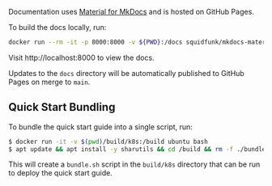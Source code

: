 Documentation uses [Material for MkDocs](https://squidfunk.github.io/mkdocs-material/) and is hosted on GitHub Pages.

To build the docs locally, run:

```bash
docker run --rm -it -p 8000:8000 -v ${PWD}:/docs squidfunk/mkdocs-material
```

Visit http://localhost:8000 to view the docs.

Updates to the `docs` directory will be automatically published to GitHub Pages on merge to `main`.


## Quick Start Bundling

To bundle the quick start guide into a single script, run:

```bash
$ docker run -it -v $(pwd)/build/k8s:/build ubuntu bash 
$ apt update && apt install -y sharutils && cd /build && rm -f ./bundle.sh && shar -M . > /tmp/bundle.sh && cp /tmp/bundle.sh .
```

This will create a `bundle.sh` script in the `build/k8s` directory that can be run to deploy the quick start guide.
